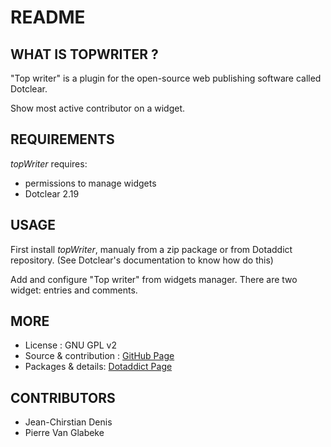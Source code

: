 # README

## WHAT IS TOPWRITER ?

"Top writer" is a plugin for the open-source 
web publishing software called Dotclear.

Show most active contributor on a widget.

## REQUIREMENTS

_topWriter_ requires: 

 * permissions to manage widgets
 * Dotclear 2.19

## USAGE

First install _topWriter_, manualy from a zip package or from 
Dotaddict repository. (See Dotclear's documentation to know how do this)

Add and configure "Top writer" from widgets manager.
There are two widget: entries and comments.

## MORE

 * License : GNU GPL v2
 * Source & contribution : [GitHub Page](https://github.com/JcDenis/topWriter)
 * Packages & details:  [Dotaddict Page](https://plugins.dotaddict.org/dc2/details/topWriter)

## CONTRIBUTORS

 * Jean-Chirstian Denis
 * Pierre Van Glabeke